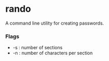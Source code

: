 # rando

A command line utility for creating passwords.

### Flags
* -s : number of sections
* -n : number of characters per section
